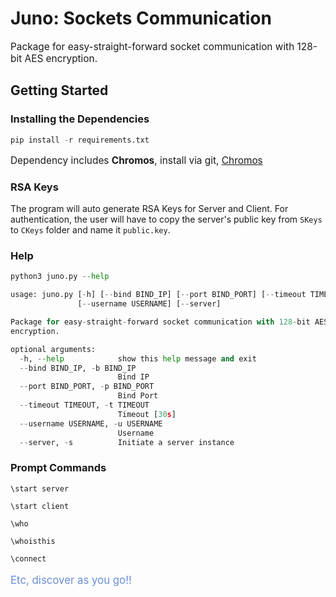# Juno: Sockets Communication

<p style='font-size:110%;'>Package for easy-straight-forward socket communication with 128-bit AES encryption.</p>

<h2>Getting Started</h2>

<h3> Installing the Dependencies </h3>

```python
pip install -r requirements.txt
```
<p style='font-size:110%;'>Dependency includes <strong>Chromos</strong>, install via git, <a href='https://www.github.com/devanshshukla99/Chromos'>Chromos</a></p>

<h3>RSA Keys</h3>

The program will auto generate RSA Keys for Server and Client.
For authentication, the user will have to copy the server's public key from ``SKeys`` to ``CKeys`` folder and name it ``public.key``.

<h3>Help</h3>

```python
python3 juno.py --help

usage: juno.py [-h] [--bind BIND_IP] [--port BIND_PORT] [--timeout TIMEOUT]
               [--username USERNAME] [--server]

Package for easy-straight-forward socket communication with 128-bit AES
encryption.

optional arguments:
  -h, --help            show this help message and exit
  --bind BIND_IP, -b BIND_IP
                        Bind IP
  --port BIND_PORT, -p BIND_PORT
                        Bind Port
  --timeout TIMEOUT, -t TIMEOUT
                        Timeout [30s]
  --username USERNAME, -u USERNAME
                        Username
  --server, -s          Initiate a server instance
```


<h3> Prompt Commands </h3>

```\start server```

```\start client```

```\who```

```\whoisthis```

```\connect```

<p style='color:#6A8ED2;font-size:120%;'>Etc, discover as you go!!</p>

